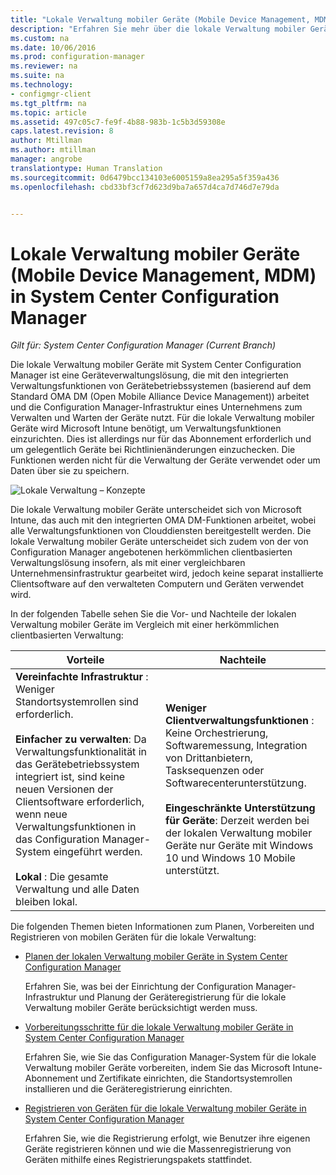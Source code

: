 ```yaml
---
title: "Lokale Verwaltung mobiler Geräte (Mobile Device Management, MDM) | Microsoft-Dokumentation"
description: "Erfahren Sie mehr über die lokale Verwaltung mobiler Geräte – eine Geräteverwaltungslösung in System Center Configuration Manager."
ms.custom: na
ms.date: 10/06/2016
ms.prod: configuration-manager
ms.reviewer: na
ms.suite: na
ms.technology:
- configmgr-client
ms.tgt_pltfrm: na
ms.topic: article
ms.assetid: 497c05c7-fe9f-4b88-983b-1c5b3d59308e
caps.latest.revision: 8
author: Mtillman
ms.author: mtillman
manager: angrobe
translationtype: Human Translation
ms.sourcegitcommit: 0d6479bcc134103e6005159a8ea295a5f359a436
ms.openlocfilehash: cbd33bf3cf7d623d9ba7a657d4ca7d746d7e79da


---
```

# <a name="on-premises-mobile-device-management-mdm-in-system-center-configuration-manager"></a>Lokale Verwaltung mobiler Geräte (Mobile Device Management, MDM) in System Center Configuration Manager

*Gilt für: System Center Configuration Manager (Current Branch)*

Die lokale Verwaltung mobiler Geräte mit System Center Configuration Manager ist eine Geräteverwaltungslösung, die mit den integrierten Verwaltungsfunktionen von Gerätebetriebssystemen (basierend auf dem Standard OMA DM (Open Mobile Alliance Device Management)) arbeitet und die Configuration Manager-Infrastruktur eines Unternehmens zum Verwalten und Warten der Geräte nutzt. Für die lokale Verwaltung mobiler Geräte wird Microsoft Intune benötigt, um Verwaltungsfunktionen einzurichten. Dies ist allerdings nur für das Abonnement erforderlich und um gelegentlich Geräte bei Richtlinienänderungen einzuchecken. Die Funktionen werden nicht für die Verwaltung der Geräte verwendet oder um Daten über sie zu speichern.  

 ![Lokale Verwaltung – Konzepte](media/On-premises-conceptual.png)  

 Die lokale Verwaltung mobiler Geräte unterscheidet sich von Microsoft Intune, das auch mit den integrierten OMA DM-Funktionen arbeitet, wobei alle Verwaltungsfunktionen von Clouddiensten bereitgestellt werden.  Die lokale Verwaltung mobiler Geräte unterscheidet sich zudem von der von Configuration Manager angebotenen herkömmlichen clientbasierten Verwaltungslösung insofern, als mit einer vergleichbaren Unternehmensinfrastruktur gearbeitet wird, jedoch keine separat installierte Clientsoftware auf den verwalteten Computern und Geräten verwendet wird.  

 In der folgenden Tabelle sehen Sie die Vor- und Nachteile der lokalen Verwaltung mobiler Geräte im Vergleich mit einer herkömmlichen clientbasierten Verwaltung:  

|Vorteile|Nachteile|  
|----------------|-------------------|  
|**Vereinfachte Infrastruktur** : Weniger Standortsystemrollen sind erforderlich.<br /><br /> **Einfacher zu verwalten**: Da Verwaltungsfunktionalität in das Gerätebetriebssystem integriert ist, sind keine neuen Versionen der Clientsoftware erforderlich, wenn neue Verwaltungsfunktionen in das Configuration Manager-System eingeführt werden.<br /><br /> **Lokal** : Die gesamte Verwaltung und alle Daten bleiben lokal.|**Weniger Clientverwaltungsfunktionen** : Keine Orchestrierung, Softwaremessung, Integration von Drittanbietern, Tasksequenzen oder Softwarecenterunterstützung.<br /><br /> **Eingeschränkte Unterstützung für Geräte**: Derzeit werden bei der lokalen Verwaltung mobiler Geräte nur Geräte mit Windows 10 und Windows 10 Mobile unterstützt.|  

 Die folgenden Themen bieten Informationen zum Planen, Vorbereiten und Registrieren von mobilen Geräten für die lokale Verwaltung:  

-   [Planen der lokalen Verwaltung mobiler Geräte in System Center Configuration Manager](../plan-design/plan-on-premises-mdm.md)  

     Erfahren Sie, was bei der Einrichtung der Configuration Manager-Infrastruktur und Planung der Geräteregistrierung für die lokale Verwaltung mobiler Geräte berücksichtigt werden muss.  

-   [Vorbereitungsschritte für die lokale Verwaltung mobiler Geräte in System Center Configuration Manager](../get-started/preparation-steps-for-on-premises-mdm.md)  

     Erfahren Sie, wie Sie das Configuration Manager-System für die lokale Verwaltung mobiler Geräte vorbereiten, indem Sie das Microsoft Intune-Abonnement und Zertifikate einrichten, die Standortsystemrollen installieren und die Geräteregistrierung einrichten.  

-   [Registrieren von Geräten für die lokale Verwaltung mobiler Geräte in System Center Configuration Manager](../deploy-use/enroll-devices-on-premises-mdm.md)  

     Erfahren Sie, wie die Registrierung erfolgt, wie Benutzer ihre eigenen Geräte registrieren können und wie die Massenregistrierung von Geräten mithilfe eines Registrierungspakets stattfindet.  



<!--HONumber=Dec16_HO3-->



